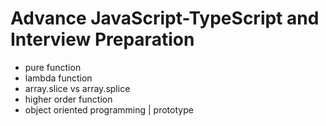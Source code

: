 # Advance JavaScript-TypeScript and Interview Preparation

- pure function
- lambda function
- array.slice vs array.splice
- higher order function
- object oriented programming | prototype
